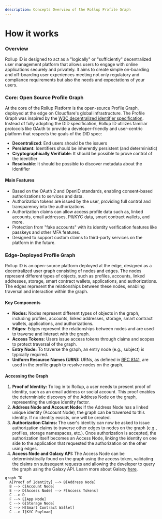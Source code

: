 ```yaml
---
description: Concepts Overview of the Rollup Profile Graph
---
```


# How it works

### Overview

Rollup ID is designed to act as a "logically" or "sufficiently" decentralized user management platform that allows users to engage with online applications securely and privately. It aims to create simple on-boarding and off-boarding user experiences meeting not only regulatory and compliance requirements but also the needs and expectations of your users.

### Core: Open Source Profile Graph

At the core of the Rollup Platform is the open-source Profile Graph, deployed at the edge on Cloudflare's global infrastructure. The Profile Graph was inspired by the [W3C decentralized identifier specification](https://w3c.github.io/did-use-cases/). Instead of fully adopting the DID specification, Rollup ID utilizes familiar protocols like OAuth to provide a developer-friendly and user-centric platform that respects the goals of the DID spec:

* **Decentralized**: End users should be the issuers
* **Persistent**: Identifiers should be inherently persistent (and deterministic)
* **Cryptographically Verifiable**: It should be possible to prove control of the identifier
* **Resolvable**: It should be possible to discover metadata about the identifier

#### Main Features

* Based on the OAuth 2 and OpenID standards, enabling consent-based authorizations to services and data.
* Authorization tokens are issued by the user, providing full control and transparency into the authorizations.
* Authorization claims can allow access profile data such as, linked accounts, email addresses, PII/KYC data, smart contract wallets, and more.
* Protection from "fake accounts" with its identity verification features like passkeys and other MFA features.
* Designed to support custom claims to third-party services on the platform in the future.

### Edge-Deployed Profile Graph

Rollup ID is an open-source platform deployed at the edge, designed as a decentralized user graph consisting of nodes and edges. The nodes represent different types of objects, such as profiles, accounts, linked addresses, storage, smart contract wallets, applications, and authorizations. The edges represent the relationships between these nodes, enabling traversal and interaction within the graph.

#### Key Components

* **Nodes:** Nodes represent different types of objects in the graph, including profiles, accounts, linked addresses, storage, smart contract wallets, applications, and authorizations.
* **Edges:** Edges represent the relationships between nodes and are used to traverse and interact with the graph.
* **Access Tokens:** Users issue access tokens through claims and scopes to protect traversal of the graph.
* **Entry Node:** To traverse the graph, an entry node (e.g., subject) is typically required.
* **Uniform Resource Names (URN):** URNs, as defined in [RFC 8141](https://www.rfc-editor.org/rfc/rfc8141), are used in the profile graph to resolve nodes on the graph.

#### Accessing the Graph

1. **Proof of Identity:** To log in to Rollup, a user needs to present proof of identity, such as an email address or social account. This proof enables the deterministic discovery of the Address Node on the graph, representing the unique identity factor.
2. **Address Node and Account Node:** If the Address Node has a linked unique identity (Account Node), the graph can be traversed to this identity. If no identity exsists, one will be created.
3. **Authorization Claims:** The user's identity can now be asked to issue authorization claims to traverse other edges to nodes on the graph (e.g., profiles, storage namespaces, etc.). Once authorization is accepted, the authorization itself becomes an Access Node, linking the identity on one side to the application that requested the authorization on the other using edges.
4. **Access Node and Galaxy API:** The Access Node can be deterministically found on the graph using the access token, validating the claims on subsequent requests and allowing the developer to query the graph using the Galaxy API. Learn more about Galaxy [here](platform/profile-graph.md).

```mermaid
graph TD
  A[Proof of Identity] --> B[Address Node]
  B --> C[Account Node]
  E --> D[Access Node] --> F[Access Tokens]
  C --> D
  F --> E[App Node]
  C --> G[Storage Node]
  C --> H[Smart Contract Wallet]
  C --> I[KYC Payload]
```
